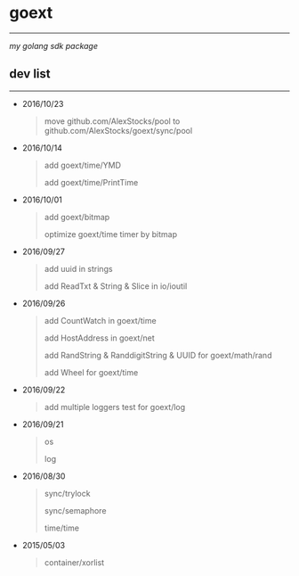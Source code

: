 # goext #
---
*my golang sdk package*

## dev list ##
---

- 2016/10/23
    > move github.com/AlexStocks/pool to github.com/AlexStocks/goext/sync/pool

- 2016/10/14
    > add goext/time/YMD
    >
    > add goext/time/PrintTime

- 2016/10/01
    > add goext/bitmap
    >
    > optimize goext/time timer by bitmap

- 2016/09/27
    > add uuid in strings
    >
    > add ReadTxt & String & Slice in io/ioutil

- 2016/09/26
    > add CountWatch in goext/time
    >
    > add HostAddress in goext/net
    >
    > add RandString & RanddigitString & UUID for goext/math/rand
    >
    > add Wheel for goext/time

- 2016/09/22
    > add multiple loggers test for goext/log

- 2016/09/21
    > os
    >
    > log

- 2016/08/30
    > sync/trylock
    >
    > sync/semaphore
    >
    > time/time

- 2015/05/03
    > container/xorlist
